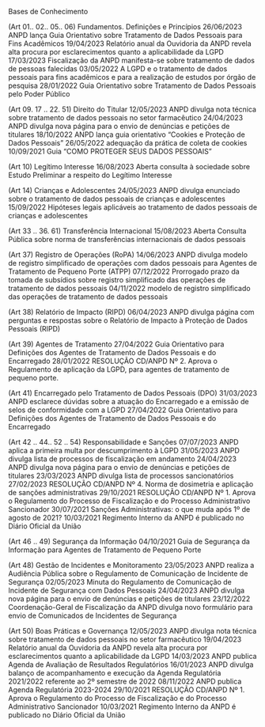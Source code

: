 Bases de Conhecimento

(Art 01.. 02.. 05.. 06) Fundamentos. Definições e Princípios
26/06/2023 ANPD lança Guia Orientativo sobre Tratamento de Dados Pessoais para Fins Acadêmicos
19/04/2023 Relatório anual da Ouvidoria da ANPD revela alta procura por esclarecimentos quanto a aplicabilidade da LGPD
17/03/2023 Fiscalização da ANPD manifesta-se sobre tratamento de dados de pessoas falecidas
03/05/2022 A LGPD e o tratamento de dados pessoais para fins acadêmicos e para a realização de estudos por órgão de pesquisa
28/01/2022 Guia Orientativo sobre Tratamento de Dados Pessoais pelo Poder Público

(Art 09. 17 .. 22. 51) Direito do Titular
12/05/2023 ANPD divulga nota técnica sobre tratamento de dados pessoais no setor farmacêutico
24/04/2023 ANPD divulga nova página para o envio de denúncias e petições de titulares
18/10/2022 ANPD lança guia orientativo “Cookies e Proteção de Dados Pessoais”
26/05/2022 adequação da prática de coleta de cookies
10/09/2021 Guia “COMO PROTEGER SEUS DADOS PESSOAIS”

(Art 10) Legítimo Interesse
16/08/2023 Aberta consulta à sociedade sobre Estudo Preliminar a respeito do Legítimo Interesse

(Art 14) Crianças e Adolescentes
24/05/2023 ANPD divulga enunciado sobre o tratamento de dados pessoais de crianças e adolescentes
15/09/2022 Hipóteses legais aplicáveis ao tratamento de dados pessoais de crianças e adolescentes

(Art 33 .. 36. 61) Transferência Internacional
15/08/2023 Aberta Consulta Pública sobre norma de transferências internacionais de dados pessoais

(Art 37) Registro de Operações (RoPA)
14/06/2023 ANPD divulga modelo de registro simplificado de operações com dados pessoais para Agentes de Tratamento de Pequeno Porte (ATPP)
07/12/2022 Prorrogado prazo da tomada de subsídios sobre registro simplificado das operações de tratamento de dados pessoais
04/11/2022 modelo de registro simplificado das operações de tratamento de dados pessoais

(Art 38) Relatório de Impacto (RIPD)
06/04/2023 ANPD divulga página com perguntas e respostas sobre o Relatório de Impacto à Proteção de Dados Pessoais (RIPD)

(Art 39) Agentes de Tratamento
27/04/2022 Guia Orientativo para Definições dos Agentes de Tratamento de Dados Pessoais e do Encarregado
28/01/2022 RESOLUÇÃO CD/ANPD Nº 2. Aprova o Regulamento de aplicação da LGPD, para agentes de tratamento de pequeno porte.

(Art 41) Encarregado pelo Tratamento de Dados Pessoais (DPO)
31/03/2023 ANPD esclarece dúvidas sobre a atuação do Encarregado e a emissão de selos de conformidade com a LGPD
27/04/2022 Guia Orientativo para Definições dos Agentes de Tratamento de Dados Pessoais e do Encarregado

(Art 42 .. 44.. 52 .. 54) Responsabilidade e Sanções
07/07/2023 ANPD aplica a primeira multa por descumprimento à LGPD
31/05/2023 ANPD divulga lista de processos de fiscalização em andamento
24/04/2023 ANPD divulga nova página para o envio de denúncias e petições de titulares
23/03/2023 ANPD divulga lista de processos sancionatórios
27/02/2023 RESOLUÇÃO CD/ANPD Nº 4. Norma de dosimetria e aplicação de sanções administrativas
29/10/2021 RESOLUÇÃO CD/ANPD Nº 1. Aprova o Regulamento do Processo de Fiscalização e do Processo Administrativo Sancionador
30/07/2021 Sanções Administrativas: o que muda após 1º de agosto de 2021?
10/03/2021 Regimento Interno da ANPD é publicado no Diário Oficial da União

(Art 46 .. 49) Segurança da Informação
04/10/2021 Guia de Segurança da Informação para Agentes de Tratamento de Pequeno Porte

(Art 48) Gestão de Incidentes e Monitoramento
23/05/2023 ANPD realiza a Audiência Pública sobre o Regulamento de Comunicação de Incidente de Segurança
02/05/2023 Minuta do Regulamento de Comunicação de Incidente de Segurança com Dados Pessoais
24/04/2023 ANPD divulga nova página para o envio de denúncias e petições de titulares
23/12/2022 Coordenação-Geral de Fiscalização da ANPD divulga novo formulário para envio de Comunicados de Incidentes de Segurança

(Art 50) Boas Práticas e Governança
12/05/2023 ANPD divulga nota técnica sobre tratamento de dados pessoais no setor farmacêutico
19/04/2023 Relatório anual da Ouvidoria da ANPD revela alta procura por esclarecimentos quanto a aplicabilidade da LGPD
14/03/2023 ANPD publica Agenda de Avaliação de Resultados Regulatórios
16/01/2023 ANPD divulga balanço de acompanhamento e execução da Agenda Regulatória 2021/2022 referente ao 2º semestre de 2022
08/11/2022 ANPD publica Agenda Regulatória 2023-2024
29/10/2021 RESOLUÇÃO CD/ANPD Nº 1. Aprova o Regulamento do Processo de Fiscalização e do Processo Administrativo Sancionador
10/03/2021 Regimento Interno da ANPD é publicado no Diário Oficial da União

